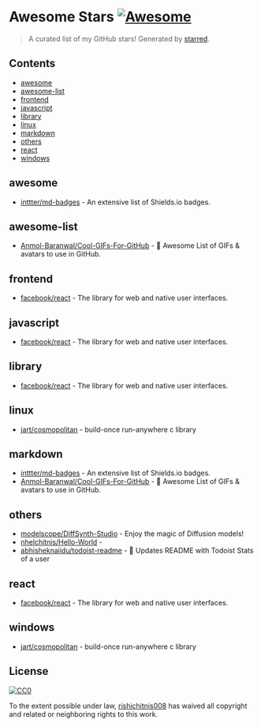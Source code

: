 <!--lint disable awesome-contributing awesome-license awesome-list-item match-punctuation no-repeat-punctuation no-undefined-references awesome-spell-check-->
# Awesome Stars [![Awesome](https://awesome.re/badge.svg)](https://github.com/sindresorhus/awesome)

> A curated list of my GitHub stars! Generated by [starred](https://github.com/maguowei/starred).

## Contents

- [awesome](#awesome)
- [awesome-list](#awesome-list)
- [frontend](#frontend)
- [javascript](#javascript)
- [library](#library)
- [linux](#linux)
- [markdown](#markdown)
- [others](#others)
- [react](#react)
- [windows](#windows)

## awesome 

- [inttter/md-badges](https://github.com/inttter/md-badges) - An extensive list of Shields.io badges.

## awesome-list 

- [Anmol-Baranwal/Cool-GIFs-For-GitHub](https://github.com/Anmol-Baranwal/Cool-GIFs-For-GitHub) - 🤝 Awesome List of GIFs & avatars to use in GitHub.

## frontend 

- [facebook/react](https://github.com/facebook/react) - The library for web and native user interfaces.

## javascript 

- [facebook/react](https://github.com/facebook/react) - The library for web and native user interfaces.

## library 

- [facebook/react](https://github.com/facebook/react) - The library for web and native user interfaces.

## linux 

- [jart/cosmopolitan](https://github.com/jart/cosmopolitan) - build-once run-anywhere c library

## markdown 

- [inttter/md-badges](https://github.com/inttter/md-badges) - An extensive list of Shields.io badges.
- [Anmol-Baranwal/Cool-GIFs-For-GitHub](https://github.com/Anmol-Baranwal/Cool-GIFs-For-GitHub) - 🤝 Awesome List of GIFs & avatars to use in GitHub.

## others 

- [modelscope/DiffSynth-Studio](https://github.com/modelscope/DiffSynth-Studio) - Enjoy the magic of Diffusion models!
- [nhelchitnis/Hello-World](https://github.com/nhelchitnis/Hello-World) - 
- [abhisheknaiidu/todoist-readme](https://github.com/abhisheknaiidu/todoist-readme) - 🚧 Updates README with Todoist Stats of a user

## react 

- [facebook/react](https://github.com/facebook/react) - The library for web and native user interfaces.

## windows 

- [jart/cosmopolitan](https://github.com/jart/cosmopolitan) - build-once run-anywhere c library


## License

[![CC0](http://mirrors.creativecommons.org/presskit/buttons/88x31/svg/cc-zero.svg)](https://creativecommons.org/publicdomain/zero/1.0/)

To the extent possible under law, [rishichitnis008](https://github.com/rishichitnis008) has waived all copyright and related or neighboring rights to this work.

